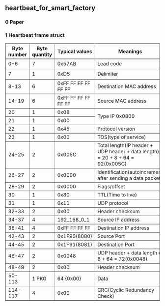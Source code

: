 ## heartbeat_for_smart_factory
### 0 Paper
### 1 Heartbeat frame struct

<table border="1" width="500px" cellspacing="10">
<tr>
  <th align="center">Byte number</th>
  <th align="center">Byte quantity</th>
  <th align="center">Typical values</th>
  <th align="center">Meanings</th>
  <th align="center">Remarks</th>
</tr>
<tr>
  <td>0-6</td>
  <td>7</td>
  <td>0x57AB</td>
  <td>Lead code</td>
  <td rowspan="2" align="center">Frame Header 8 Bytes</td>
</tr>
<tr>
  <td>7</td>
  <td>1</td>
  <td>0xD5</td>
  <td>Delimiter</td>
</tr>
<tr>
  <td>8-13</td>
  <td>6</td>
  <td>0xFF FF FF FF FF FF</td>
  <td>Destination MAC address</td>
  <td rowspan="4" align="center">E II format 14 Bytes</td>
</tr>
<tr>
  <td>14-19</td>
  <td>6</td>
  <td>0xFF FF FF FF FF FF</td>
  <td>Source MAC address</td>
</tr>
<tr>
  <td>20</td>
  <td>1</td>
  <td>0x08</td>
  <td rowspan="2">Type IP 0x0800</td>
</tr>
<tr>
  <td>21</td>
  <td>1</td>
  <td>0x00</td>
</tr>
<tr>
  <td>22</td>
  <td>1</td>
  <td>0x45</td>
  <td>Protocol version</td>
  <td rowspan="10" align="center">IP header 20 Bytes</td>
</tr>
<tr>
  <td>23</td>
  <td>1</td>
  <td>0x00</td>
  <td>TOS(type of service)</td>
</tr>
<tr>
  <td>24-25</td>
  <td>2</td>
  <td>0x005C</td>
  <td>Total length(IP header + UDP header + data length) = 20 + 8 + 64 = 92(0x005C)</td>
</tr>
<tr>
  <td>26-27</td>
  <td>2</td>
  <td>0x0000</td>
  <td>Identification(autoincrement after sending a data packet)</td>
</tr> 
<tr>
  <td>28-29</td>
  <td>2</td>
  <td>0x0000</td>
  <td>Flags/offset</td>
</tr> 
<tr>
  <td>30</td>
  <td>1</td>
  <td>0x80</td>
  <td>TTL(Time to live)</td>
</tr> 
<tr>
  <td>31</td>
  <td>1</td>
  <td>0x11</td>
  <td>UDP protocol</td>
</tr> 
<tr>
  <td>32-33</td>
  <td>2</td>
  <td>0x00</td>
  <td>Header checksum</td>
</tr> 
<tr>
  <td>34-37</td>
  <td>4</td>
  <td>192_168_0_1</td>
  <td>Source IP address</td>
</tr> 
<tr>
  <td>38-41</td>
  <td>4</td>
  <td>0xFF FF FF FF</td>
  <td>Destination IP address</td>
</tr> 
<tr>
  <td>42-43</td>
  <td>2</td>
  <td>0x1F90(8080)</td>
  <td>Source Port</td>
  <td rowspan="4" align="center">UDP Header 8 Bytes</td>
</tr>
<tr>
  <td>44-45</td>
  <td>2</td>
  <td>0x1F91(8081)</td>
  <td>Destination Port</td>
</tr> 
<tr>
  <td>46-47</td>
  <td>2</td>
  <td>0x0048</td>
  <td>UDP header + data length = 8 + 64 = 72(0x0048)</td>
</tr> 
<tr>
  <td>48-49</td>
  <td>2</td>
  <td>0x00</td>
  <td>Header checksum</td>
</tr> 
<tr>
  <td>50-113</td>
  <td>1 PKG</td>
  <td>64 {0x00}</td>
  <td>Data</td>
  <td>1 PKG</td>
</tr>
<tr>
  <td>114-117</td>
  <td>4</td>
  <td>0x00</td>
  <td>CRC(Cyclic Redundancy Check)</td>
  <td>4 Bytes</td>
</tr>
</table>
